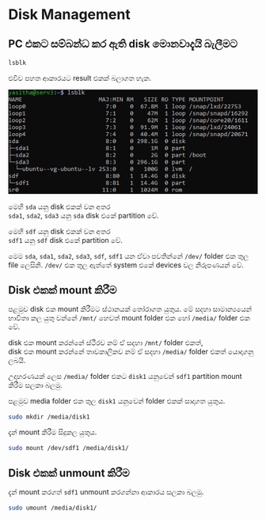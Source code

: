 # Disk Management

## PC එකට සම්බන්ධ කර ඇති disk මොනවාදැයි බැලීමට
```bash
lsblk
```
එවිව පහත ආකාරයට result එකක් බලාගත හැක.

![](./images/lsblk_result.JPG)

මෙහි `sda` යනු disk එකක් වන අතර\
`sda1`, `sda2`, `sda3` යනු `sda` disk එකේ partition වේ.

මෙහි `sdf` යනු disk එකක් වන අතර\
`sdf1` යනු `sdf` disk එකේ partition වේ.

මෙම `sda`, `sda1`, `sda2`, `sda3`, `sdf`, `sdf1` යන ඒවා පවතින්නේ  `/dev/` folder එක තුල file ලෙසිනි. `/dev/` එක තුල ඇත්තේ system එකේ devices වල නිරූපණයන් වේ.

## Disk එකක් mount කිරීම
පළමුව disk එක mount කිරීමට ස්ථානයක් තෝරාගත යුතුය. මේ සදහා සාමාන්‍යයෙන් භාවිතා කල යුතු වන්නේ `/mnt/` හෙවත් mount folder එක හෝ `/media/` folder එක වේ.

disk එක mount කරන්නේ ස්ථීරව නම් ඒ සදහා `/mnt/` folder එකත්, \
disk එක mount කරන්නේ තාවකාලිකව නම් ඒ සදහා `/media/` folder එකත් යොදාගනු ලබයි.

උදාහරණයක් ලෙස `/media/` folder එකට `disk1` යනුවෙන් `sdf1` partition mount කිරීම සලකා බලමු.

පළමුව media folder එක තුල `disk1` යනුවෙන් folder එකක් සාදාගත යුතුය.
```bash
sudo mkdir /media/disk1
```

දැන් mount කිරීම සිදුකල යුතුය.
```bash
sudo mount /dev/sdf1 /media/disk1/
```

## Disk එකක් unmount කිරීම
දැන් mount කරගත් `sdf1` unmount කරගන්නා ආකාරය සලකා බලමු.
```bash
sudo umount /media/disk1/
```